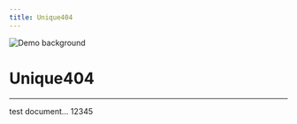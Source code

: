 ```yaml
---
title: Unique404
---
```


![Demo background](../../assets/demo-image-3.png)

# Unique404

***

test document... 12345
